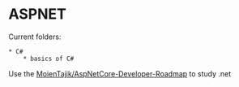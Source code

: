 # ASPNET

Current folders:

    * C# 
        * basics of C#

Use the [MoienTajik/AspNetCore-Developer-Roadmap](https://github.com/MoienTajik/AspNetCore-Developer-Roadmap/blob/master/aspnetcore-developer-roadmap-printable.png) to study .net
